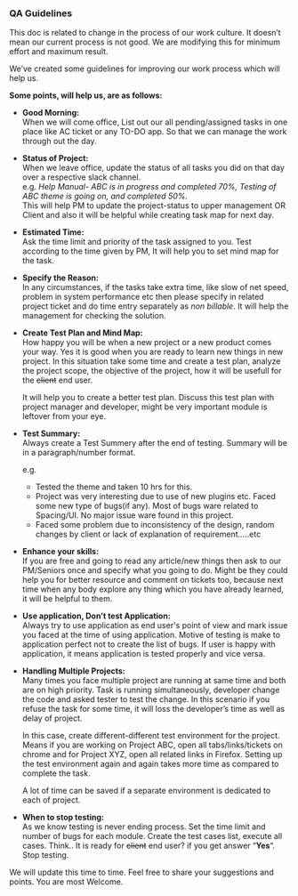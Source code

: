 ### QA Guidelines

This doc is related to change in the process of our work culture. It doesn’t mean our current process is not good. We are modifying this for minimum effort and maximum result.

We’ve created some guidelines for improving our work process which will help us.

**Some points, will help us, are as follows:**

* **Good Morning:**  
  When we will come office, List out our all pending/assigned tasks in one place like AC ticket or any TO-DO app. So that we can manage the work through out the day.

* **Status of Project:**  
  When we leave office, update the status of all tasks you did on that day over a respective slack channel.  
  e.g. _Help Manual- ABC is in progress and completed 70%, Testing of ABC theme is going on, and completed 50%._  
  This will help PM to update the project-status to upper management OR Client and also it will be helpful while creating task map for next day.

* **Estimated Time:**  
  Ask the time limit and priority of the task assigned to you. Test according to the time given by PM, It will help you to set mind map for the task.

* **Specify the Reason:**  
  In any circumstances, if the tasks take extra time, like slow of net speed, problem in system performance etc then please specify in related project ticket and do time entry separately as _non billable_. It will help the management for checking the solution.

* **Create Test Plan and Mind Map:**  
  How happy you will be when a new project or a new product comes your way. Yes it is good when you are ready to learn new things in new project. In this situation take some time and create a test plan, analyze the project scope, the objective of the project, how it will be usefull for the ~~client~~ end user.

  It will help you to create a better test plan. Discuss this test plan with project manager and developer, might be very important module is leftover from your eye.

* **Test Summary:**  
  Always create a Test Summery after the end of testing. Summary will be in a paragraph/number format.

  e.g.

  * Tested the theme and taken 10 hrs for this. 
  * Project was very interesting due to use of new plugins etc. Faced some new type of bugs\(if any\). Most of bugs ware related to Spacing/UI. No major issue ware found in this project. 
  * Faced some problem due to inconsistency of the design, random changes by client or lack of explanation of requirement…..etc

* **Enhance your skills:**  
  If you are free and going to read any article/new things then ask to our PM/Seniors once and specify what you going to do. Might be they could help you for better resource and comment on tickets too, because next time when any body explore any thing which you have already learned, it will be helpful to them.

* **Use application, Don’t test Application:**  
  Always try to use application as end user's point of view and mark issue you faced at the time of using application. Motive of testing is make to application perfect not to create the list of bugs. If user is happy with application, it means application is tested properly and vice versa.

* **Handling Multiple Projects:**  
  Many times you face multiple project are running at same time and both are on high priority. Task is running simultaneously, developer change the code and asked tester to test the change. In this scenario if you refuse the task for some time, it will loss the developer’s time as well as delay of project.

  In this case, create different-different test environment for the project. Means if you are working on Project  ABC, open all tabs/links/tickets on chrome and for Project XYZ, open all related links in Firefox. Setting up the test environment again and again takes more time as compared to complete the task.

  A lot of time can be saved if a separate environment is dedicated to each of project.

* **When to stop testing:**  
  As we know testing is never ending process. Set the time limit and number of bugs for each module. Create the test cases list, execute all cases. Think.. It is ready for ~~client~~ end user? if you get answer “**Yes**“. Stop testing.

We will update this time to time. Feel free to share your suggestions and points. You are most Welcome.

